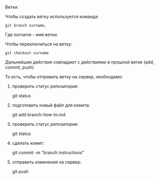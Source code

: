 
Ветки:

Чтобы создать ветку используется команда:

	git branch surname,

Где surname - имя ветки.


Чтобы переключиться на ветку:

	git checkout surname

Дальнейшие действия совпадают с действиями в прошлой ветке (add, commit, push)

То есть, чтобы отправить ветку на сервер, необходимо:

1) проверить статус репозитория: 

	git status

2) подготовить новый файл для комита:

	git add branch-how-to.md

3) проверить статус репозитория:

	git status

4) сделать комит:
	
	git commit -m “branch instructions”

5) отправить изменения на сервер:
	
	git push